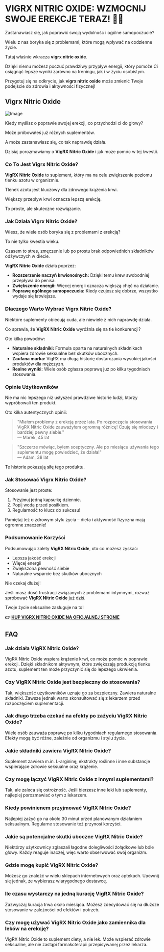 # VIGRX NITRIC OXIDE: WZMOCNIJ SWOJE EREKCJE TERAZ! 💪✨

Zastanawiasz się, jak poprawić swoją wydolność i ogólne samopoczucie? 

Wielu z nas boryka się z problemami, które mogą wpływać na codzienne życie. 

Tutaj właśnie wkracza **vigrx nitric oxide**. 

Dzięki niemu możesz poczuć prawdziwy przypływ energii, który pomoże Ci osiągnąć lepsze wyniki zarówno na treningu, jak i w życiu osobistym. 

Przygotuj się na odkrycie, jak **vigrx nitric oxide** może zmienić Twoje podejście do zdrowia i aktywności fizycznej!

## Vigrx Nitric Oxide

![Image](https://www2.sellhealth.com/561/vigrxnitricoxide_21_1.jpg)

Kiedy myślisz o poprawie swojej erekcji, co przychodzi ci do głowy?

Może próbowałeś już różnych suplementów.

A może zastanawiasz się, co tak naprawdę działa.

Dzisiaj porozmawiamy o **VigRX Nitric Oxide** i jak może pomóc w tej kwestii.

### Co To Jest Vigrx Nitric Oxide?

**VigRX Nitric Oxide** to suplement, który ma na celu zwiększenie poziomu tlenku azotu w organizmie. 

Tlenek azotu jest kluczowy dla zdrowego krążenia krwi.

Większy przepływ krwi oznacza lepszą erekcję.

To proste, ale skuteczne rozwiązanie.

### Jak Działa Vigrx Nitric Oxide?

Wiesz, że wiele osób boryka się z problemami z erekcją? 

To nie tylko kwestia wieku. 

Czasem to stres, zmęczenie lub po prostu brak odpowiednich składników odżywczych w diecie. 

**VigRX Nitric Oxide** działa poprzez:

- **Rozszerzenie naczyń krwionośnych:** Dzięki temu krew swobodniej przepływa do penisa.
- **Zwiększenie energii:** Więcej energii oznacza większą chęć na działanie.
- **Poprawę ogólnego samopoczucia:** Kiedy czujesz się dobrze, wszystko wydaje się łatwiejsze.

### Dlaczego Warto Wybrać Vigrx Nitric Oxide?

Niektóre suplementy obiecują cuda, ale niewiele z nich naprawdę działa. 

Co sprawia, że **VigRX Nitric Oxide** wyróżnia się na tle konkurencji? 

Oto kilka powodów:

- **Naturalne składniki:** Formuła oparta na naturalnych składnikach wspiera zdrowie seksualne bez skutków ubocznych.
- **Zaufana marka:** VigRX ma długą historię dostarczania wysokiej jakości produktów dla mężczyzn.
- **Realne wyniki:** Wiele osób zgłasza poprawę już po kilku tygodniach stosowania.

### Opinie Użytkowników

Nie ma nic lepszego niż usłyszeć prawdziwe historie ludzi, którzy wypróbowali ten produkt. 

Oto kilka autentycznych opinii:

> "Miałem problemy z erekcją przez lata. Po rozpoczęciu stosowania VigRX Nitric Oxide zauważyłem ogromną różnicę! Czuję się młodszy i bardziej pewny siebie."  
> — Marek, 45 lat

> "Szczerze mówiąc, byłem sceptyczny. Ale po miesiącu używania tego suplementu mogę powiedzieć, że działa!"  
> — Adam, 38 lat

Te historie pokazują siłę tego produktu.

### Jak Stosować Vigrx Nitric Oxide?

Stosowanie jest proste:

1. Przyjmuj jedną kapsułkę dziennie.
2. Popij wodą przed posiłkiem.
3. Regularność to klucz do sukcesu!

Pamiętaj też o zdrowym stylu życia – dieta i aktywność fizyczna mają ogromne znaczenie!

### Podsumowanie Korzyści

Podsumowując zalety **VigRX Nitric Oxide**, oto co możesz zyskać:

- Lepsza jakość erekcji
- Więcej energii
- Zwiększona pewność siebie
- Naturalne wsparcie bez skutków ubocznych

Nie czekaj dłużej!

Jeśli masz dość frustracji związanych z problemami intymnymi, rozważ spróbować **VigRX Nitric Oxide** już dziś.

Twoje życie seksualne zasługuje na to!



**👉 [KUP VIGRX NITRIC OXIDE NA OFICJALNEJ STRONIE](https://gchaffi.com/Q88swpZr)**

## FAQ

### Jak działa VigRX Nitric Oxide?

VigRX Nitric Oxide wspiera krążenie krwi, co może pomóc w poprawie erekcji. Dzięki składnikom aktywnym, które zwiększają produkcję tlenku azotu, suplement ten może przyczynić się do lepszego ukrwienia.

### Czy VigRX Nitric Oxide jest bezpieczny do stosowania?

Tak, większość użytkowników uznaje go za bezpieczny. Zawiera naturalne składniki. Zawsze jednak warto skonsultować się z lekarzem przed rozpoczęciem suplementacji.

### Jak długo trzeba czekać na efekty po zażyciu VigRX Nitric Oxide?

Wiele osób zauważa poprawę po kilku tygodniach regularnego stosowania. Efekty mogą być różne, zależnie od organizmu i stylu życia.

### Jakie składniki zawiera VigRX Nitric Oxide?

Suplement zawiera m.in. L-argininę, ekstrakty roślinne i inne substancje wspierające zdrowie seksualne oraz krążenie.

### Czy mogę łączyć VigRX Nitric Oxide z innymi suplementami?

Tak, ale zaleca się ostrożność. Jeśli bierzesz inne leki lub suplementy, najlepiej porozmawiać o tym z lekarzem.

### Kiedy powinienem przyjmować VigRX Nitric Oxide?

Najlepiej zażyć go na około 30 minut przed planowanym działaniem seksualnym. Regularne stosowanie też przynosi korzyści.

### Jakie są potencjalne skutki uboczne VigRX Nitric Oxide?

Niektórzy użytkownicy zgłaszali łagodne dolegliwości żołądkowe lub bóle głowy. Każdy reaguje inaczej, więc warto obserwować swój organizm.

### Gdzie mogę kupić VigRX Nitric Oxide?

Możesz go znaleźć w wielu sklepach internetowych oraz aptekach. Upewnij się jednak, że wybierasz wiarygodnego dostawcę.

### Ile czasu wystarczy na jedną kurację VigRX Nitric Oxide?

Zazwyczaj kuracja trwa około miesiąca. Możesz zdecydować się na dłuższe stosowanie w zależności od efektów i potrzeb.

### Czy mogę używać VigRX Nitric Oxide jako zamiennika dla leków na erekcję?

VigRX Nitric Oxide to suplement diety, a nie lek. Może wspierać zdrowie seksualne, ale nie zastąpi farmakoterapii przepisywanej przez lekarza.